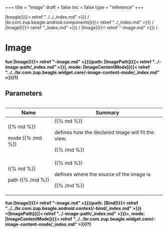 +++
title = "Image"
draft = false
toc = false
type = "reference"
+++

[beagle]({{< relref "../../_index.md" >}}) / [br.com.zup.beagle.android.components]({{< relref "../_index.md" >}}) / [Image]({{< relref "_index.md" >}}) / [Image]({{< relref "-image.md" >}}) / 



# Image  
  
<b><b>fun [Image]({{< relref "-image.md" >}})(path: [ImagePath]({{< relref "../-image-path/_index.md" >}}), mode: [ImageContentMode]({{< relref "../../br.com.zup.beagle.widget.core/-image-content-mode/_index.md" >}})?)</b></b>  




## Parameters  
<table>
  
  
<table>
  
<thead>
<tr>
<th>
Name  
</th>
<th>
Summary  
</th>
  
</tr>
</thead>
<tbody>
<tr>
<td>
{{% md %}}

mode
{{% /md %}}
</td>
<td>
{{% md %}}



defines how the declared image will fit the view.


{{% /md %}}
</td>
</tr>

<tr>
<td>
{{% md %}}

path
{{% /md %}}
</td>
<td>
{{% md %}}



defines where the source of the image is


{{% /md %}}
</td>
</tr>

</tbody>
</table>
  
</table>
  
  
<b><b>fun [Image]({{< relref "-image.md" >}})(path: [Bind]({{< relref "../../br.com.zup.beagle.android.context/-bind/_index.md" >}})<[ImagePath]({{< relref "../-image-path/_index.md" >}})>, mode: [ImageContentMode]({{< relref "../../br.com.zup.beagle.widget.core/-image-content-mode/_index.md" >}})?)</b></b>  



